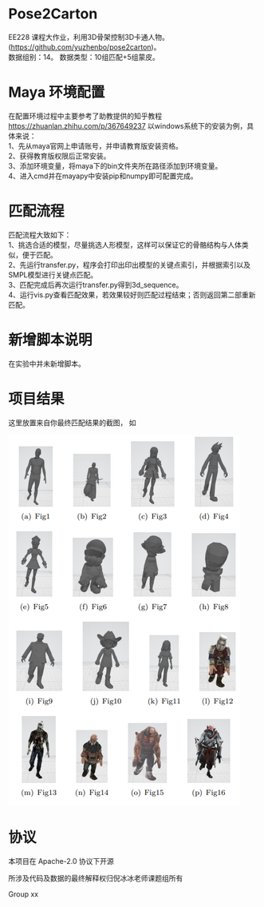 # Pose2Carton 

EE228 课程大作业，利用3D骨架控制3D卡通人物。(https://github.com/yuzhenbo/pose2carton)。  
数据组别：14。 
数据类型：10组匹配+5组蒙皮。 



# Maya 环境配置


在配置环境过程中主要参考了助教提供的知乎教程 https://zhuanlan.zhihu.com/p/367649237
以windows系统下的安装为例，具体来说：  
1、先从maya官网上申请账号，并申请教育版安装资格。  
2、获得教育版权限后正常安装。  
3、添加环境变量，将maya下的bin文件夹所在路径添加到环境变量。  
4、进入cmd并在mayapy中安装pip和numpy即可配置完成。  


# 匹配流程


匹配流程大致如下：  
1、挑选合适的模型，尽量挑选人形模型，这样可以保证它的骨骼结构与人体类似，便于匹配。  
2、先运行transfer.py，程序会打印出印出模型的关键点索引，并根据索引以及SMPL模型进行关键点匹配。  
3、匹配完成后再次运行transfer.py得到3d_sequence。  
4、运行vis.py查看匹配效果，若效果较好则匹配过程结束；否则返回第二部重新匹配。  


# 新增脚本说明


在实验中并未新增脚本。


# 项目结果

这里放置来自你最终匹配结果的截图， 如

![image](img/f.png)







# 协议 
本项目在 Apache-2.0 协议下开源

所涉及代码及数据的最终解释权归倪冰冰老师课题组所有

Group xx
